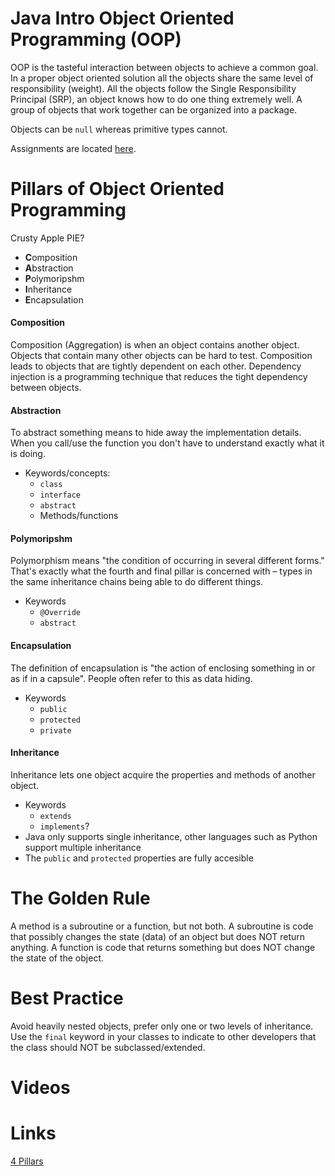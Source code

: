 # Java Intro Object Oriented Programming (OOP)
OOP is the tasteful interaction between objects to achieve a common goal.  In a proper object oriented solution
all the objects share the same level of responsibility (weight).  All the objects follow the Single Responsibility 
Principal (SRP), an object knows how to do one thing extremely well.  A group of objects that work together can
be organized into a package.

Objects can be `null` whereas primitive types cannot.

Assignments are located [here](assignments.md).

# Pillars of Object Oriented Programming
Crusty Apple PIE?
- **C**omposition
- **A**bstraction
- **P**olymoripshm
- **I**nheritance
- **E**ncapsulation

#### Composition
Composition (Aggregation) is when an object contains another object.  Objects that contain many other objects
can be hard to test.  Composition leads to objects that are tightly dependent on each other.  Dependency
injection is a programming technique that reduces the tight dependency between objects.

#### Abstraction
To abstract something means to hide away the implementation details.  When you call/use the function you don't have to understand exactly what it is doing.
- Keywords/concepts:
  - `class`
  - `interface`
  - `abstract`
  - Methods/functions

#### Polymoripshm
Polymorphism means "the condition of occurring in several different forms." That's exactly what the fourth and final pillar is concerned with – types in the same inheritance chains being able to do different things.
- Keywords
  - `@Override`
  - `abstract`
  
#### Encapsulation
The definition of encapsulation is "the action of enclosing something in or as if in a capsule". People often refer to this as data hiding.
- Keywords
  - `public`
  - `protected`
  - `private`
  
#### Inheritance
Inheritance lets one object acquire the properties and methods of another object.
- Keywords
  - `extends`
  - `implements`?
- Java only supports single inheritance, other languages such as Python support multiple inheritance
- The `public` and `protected` properties are fully accesible

# The Golden Rule
A method is a subroutine or a function, but not both.  A subroutine is code that possibly changes the 
state (data) of an object but does NOT return anything.  A function is code that returns something but 
does NOT change the state of the object.

# Best Practice
Avoid heavily nested objects, prefer only one or two levels of inheritance.  Use the `final` keyword in your 
classes to indicate to other developers that the class should NOT be subclassed/extended.

# Videos


# Links
[4 Pillars](https://www.freecodecamp.org/news/four-pillars-of-object-oriented-programming/)